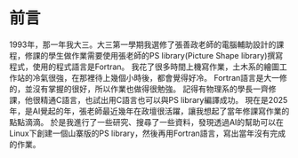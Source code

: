 # 前言
1993年，那一年我大三。大三第一學期我選修了張善政老師的電腦輔助設計的課程，修課的學生做作業需要使用張老師的PS library(Picture Shape library)撰寫程式，使用的程式語言是Fortran。
我花了很多時間上機寫作業，土木系的繪圖工作站的冷氣很強，在那裡待上幾個小時後，都會覺得好冷。
Fortran語言是大一修的，並沒有掌握的很好，所以作業也做得很勉強。
記得有物理系的學長一齊修課，他很精通C語言，也試出用C語言也可以與PS library編譯成功。
現在是2025年，是AI覺起的年，張老師最近幾年在政壇很活躍，讓我想起了當年修課寫作業的點點滴滴。
於是我進行了一些研究、搜尋了一些資料，發現透過AI的幫助可以在Linux下創建一個山寨版的PS library，然後再用Fortran語言，寫出當年沒有完成的作業。
